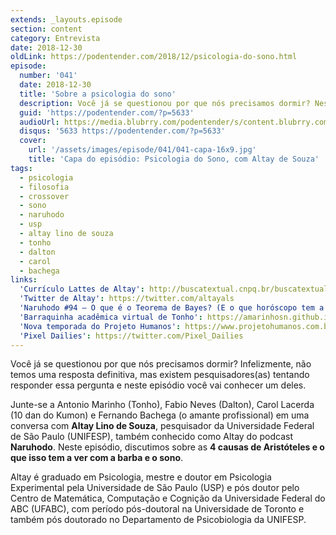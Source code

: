 ```yaml
---
extends: _layouts.episode
section: content
category: Entrevista
date: 2018-12-30
oldLink: https://podentender.com/2018/12/psicologia-do-sono.html
episode:
  number: '041'
  date: 2018-12-30
  title: 'Sobre a psicologia do sono'
  description: Você já se questionou por que nós precisamos dormir? Neste episódio, discutimos sobre as 4 causas de Aristóteles e o que isso tem a ver com a barba e o sono.
  guid: 'https://podentender.com/?p=5633'
  audioUrl: https://media.blubrry.com/podentender/s/content.blubrry.com/podentender/PODEntender_41.mp3
  disqus: '5633 https://podentender.com/?p=5633'
  cover:
    url: '/assets/images/episode/041/041-capa-16x9.jpg'
    title: 'Capa do episódio: Psicologia do Sono, com Altay de Souza'
tags:
  - psicologia
  - filosofia
  - crossover
  - sono
  - naruhodo
  - usp
  - altay lino de souza
  - tonho
  - dalton
  - carol
  - bachega
links:
  'Currículo Lattes de Altay': http://buscatextual.cnpq.br/buscatextual/visualizacv.do?id=K4702840H9
  'Twitter de Altay': https://twitter.com/altayals
  'Naruhodo #94 – O que é o Teorema de Bayes? (E o que horóscopo tem a ver com isso?)': https://www.b9.com.br/78405/naruhodo-94-o-que-e-o-teorema-de-bayes-e-o-que-horoscopo-tem-a-ver-com-isso/
  'Barraquinha acadêmica virtual de Tonho': https://amarinhosn.github.io/
  'Nova temporada do Projeto Humanos': https://www.projetohumanos.com.br/
  'Pixel Dailies': https://twitter.com/Pixel_Dailies
---
```

Você já se questionou por que nós precisamos dormir? Infelizmente, não temos uma resposta definitiva,
mas existem pesquisadores(as) tentando responder essa pergunta e neste episódio você vai conhecer um deles.

Junte-se a Antonio Marinho (Tonho), Fabio Neves (Dalton), Carol Lacerda (10 dan do Kumon) e
Fernando Bachega (o amante profissional) em uma conversa com **Altay Lino de Souza**, pesquisador da
Universidade Federal de São Paulo (UNIFESP), também conhecido como Altay do podcast **Naruhodo**.
Neste episódio, discutimos sobre as **4 causas de Aristóteles e o que isso tem a ver com a barba e o sono**.

Altay é graduado em Psicologia, mestre e doutor em Psicologia Experimental pela Universidade de
São Paulo (USP) e pós doutor pelo Centro de Matemática, Computação e Cognição da Universidade Federal
do ABC (UFABC), com período pós-doutoral na Universidade de Toronto e também pós doutorado no
Departamento de Psicobiologia da UNIFESP.
